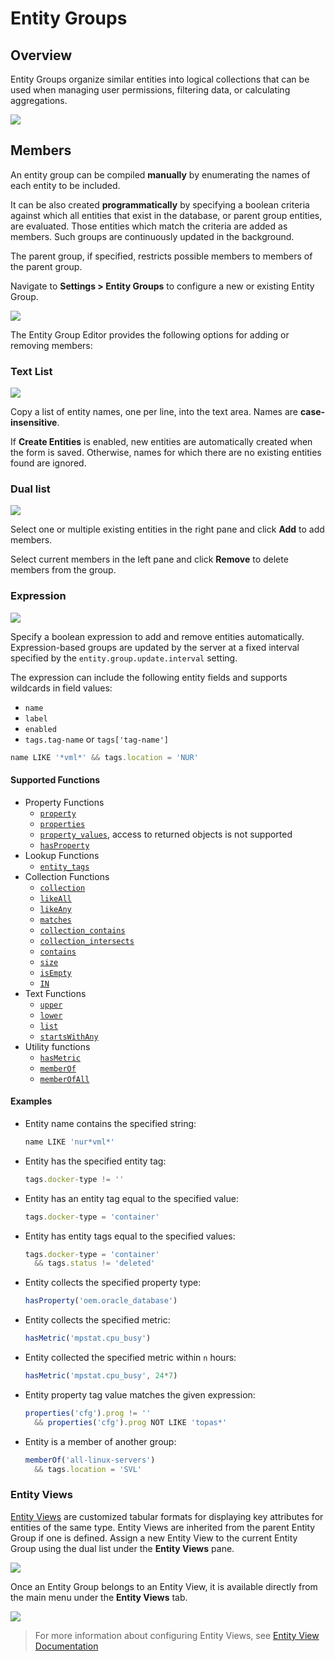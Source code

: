 # Entity Groups

## Overview

Entity Groups organize similar entities into logical collections that can be used when managing user permissions, filtering data, or calculating aggregations.

![](./images/entity-groups-title.png)

## Members

An entity group can be compiled **manually** by enumerating the names of each entity to be included.

It can be also created **programmatically** by specifying a boolean criteria against which all entities that exist in the database, or parent group entities, are evaluated. Those entities which match the criteria are added as members. Such groups are continuously updated in the background.

The parent group, if specified, restricts possible members to members of the parent group.

Navigate to **Settings > Entity Groups** to configure a new or existing Entity Group.

![](./images/settings-entity-groups.png)

The Entity Group Editor provides the following options for adding or removing members:

### Text List

![](./images/text-list.png)

Copy a list of entity names, one per line, into the text area. Names are **case-insensitive**.

If **Create Entities** is enabled, new entities are automatically created when the form is saved. Otherwise, names for which there are no existing entities found are ignored.

### Dual list

![](./images/dual-list.png)

Select one or multiple existing entities in the right pane and click **Add** to add members.

Select current members in the left pane and click **Remove** to delete members from the group.

### Expression

![](./images/expression.png)

Specify a boolean expression to add and remove entities automatically. Expression-based groups are updated by the server at a fixed interval specified by the `entity.group.update.interval` setting.

The expression can include the following entity fields and supports wildcards in field values:

* `name`
* `label`
* `enabled`
* `tags.tag-name` or `tags['tag-name']`

```javascript
name LIKE '*vml*' && tags.location = 'NUR'
```

#### Supported Functions

* Property Functions
  * [`property`](functions-entity-groups-expression.md#property)
  * [`properties`](functions-entity-groups-expression.md#properties)
  * [`property_values`](functions-entity-groups-expression.md#property_values), access to returned objects is not supported
  * [`hasProperty`](functions-entity-groups-expression.md#hasproperty)
* Lookup Functions
  * [`entity_tags`](functions-entity-groups-expression.md#entity_tags)
* Collection Functions
  * [`collection`](functions-entity-groups-expression.md#collection)
  * [`likeAll`](functions-entity-groups-expression.md#likeall)
  * [`likeAny`](functions-entity-groups-expression.md#likeany)
  * [`matches`](functions-entity-groups-expression.md#matches)
  * [`collection_contains`](functions-entity-groups-expression.md#collection_contains)
  * [`collection_intersects`](functions-entity-groups-expression.md#collection_intersects)
  * [`contains`](functions-entity-groups-expression.md#contains)
  * [`size`](functions-entity-groups-expression.md#size)
  * [`isEmpty`](functions-entity-groups-expression.md#isempty)
  * [`IN`](functions-entity-groups-expression.md#in)
* Text Functions
  * [`upper`](functions-entity-groups-expression.md#upper)
  * [`lower`](functions-entity-groups-expression.md#lower)
  * [`list`](functions-entity-groups-expression.md#list)
  * [`startsWithAny`](functions-entity-groups-expression.md#startswithany)
* Utility functions
  * [`hasMetric`](functions-entity-groups-expression.md#hasmetric)
  * [`memberOf`](functions-entity-groups-expression.md#memberof)
  * [`memberOfAll`](functions-entity-groups-expression.md#memberofall)

#### Examples

* Entity name contains the specified string:

  ```javascript
  name LIKE 'nur*vml*'
  ```

* Entity has the specified entity tag:

  ```javascript
  tags.docker-type != ''
  ```

* Entity has an entity tag equal to the specified value:

  ```javascript
  tags.docker-type = 'container'
  ```

* Entity has entity tags equal to the specified values:

  ```javascript
  tags.docker-type = 'container'
    && tags.status != 'deleted'
  ```

* Entity collects the specified property type:

  ```javascript
  hasProperty('oem.oracle_database')
  ```

* Entity collects the specified metric:

  ```javascript
  hasMetric('mpstat.cpu_busy')
  ```

* Entity collected the specified metric within `n` hours:

  ```javascript
  hasMetric('mpstat.cpu_busy', 24*7)
  ```

* Entity property tag value matches the given expression:

  ```javascript
  properties('cfg').prog != ''
    && properties('cfg').prog NOT LIKE 'topas*'
  ```

* Entity is a member of another group:

  ```javascript
  memberOf('all-linux-servers')
    && tags.location = 'SVL'
  ```

### Entity Views

[Entity Views](./entity_views.md) are customized tabular formats for displaying key attributes for entities of the same type. Entity Views are inherited from the parent Entity Group if one is defined. Assign a new Entity View to the current Entity Group using the dual list under the **Entity Views** pane.

![](./images/entity-view-add.png)

Once an Entity Group belongs to an Entity View, it is available directly from the main menu under the **Entity Views** tab.

![](./images/entity-views-menu.png)

> For more information about configuring Entity Views, see [Entity View Documentation](./entity_views.md#settings)